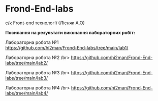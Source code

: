 # Frond-End-labs
с/к Front-end технології (Лісняк А.О)

<b>Посилання на результати виконання лабораторних робіт:</b>

Лабораторна робота №1 </br>
https://github.com/hi2man/Frond-End-labs/tree/main/lab1/

Лабораторна робота №2 /br>
https://github.com/hi2man/Frond-End-labs/tree/main/lab2/

Лабораторна робота №3 /br>
https://github.com/hi2man/Frond-End-labs/tree/main/lab3/

Лабораторна робота №4 /br>
https://github.com/hi2man/Frond-End-labs/tree/main/lab4/

